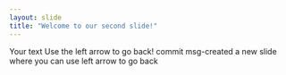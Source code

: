 ```yaml
---
layout: slide
title: "Welcome to our second slide!"
---
```

Your text
Use the left arrow to go back!
commit msg-created a new slide where you can use left arrow to go back
